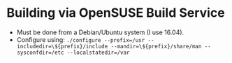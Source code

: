 Building via OpenSUSE Build Service
===================================

- Must be done from a Debian/Ubuntu system (I use 16.04).
- Configure using: `./configure --prefix=/usr --includedir=\${prefix}/include --mandir=\${prefix}/share/man --sysconfdir=/etc --localstatedir=/var`
